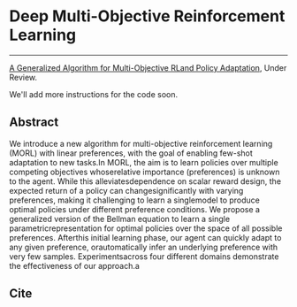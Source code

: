 # Deep Multi-Objective Reinforcement Learning
----
[A Generalized Algorithm for Multi-Objective RLand Policy Adaptation](), Under Review.   

We'll add more instructions for the code soon.

## Abstract

We introduce a new algorithm for multi-objective reinforcement learning (MORL) with linear preferences, with the goal of enabling few-shot adaptation to new tasks.In MORL, the aim is to learn policies over multiple competing objectives whoserelative importance (preferences) is unknown to the agent. While this alleviatesdependence on scalar reward design, the expected return of a policy can changesignificantly with varying preferences, making it challenging to learn a singlemodel to produce optimal policies under different preference conditions. We propose a generalized version of the Bellman equation to learn a single parametricrepresentation for optimal policies over the space of all possible preferences. Afterthis initial learning phase, our agent can quickly adapt to any given preference, orautomatically infer an underlying preference with very few samples. Experimentsacross four different domains demonstrate the effectiveness of our approach.a

## Cite
```


```

